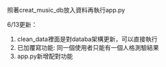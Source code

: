 照著creat_music_db放入資料再執行app.py

6/13更新：
1. clean_data裡面是對databa架構更新，可以直接執行
2. 已加覆寫功能: 同一個使用者只能有一個人格測驗結果
3. app.py新增配對功能
